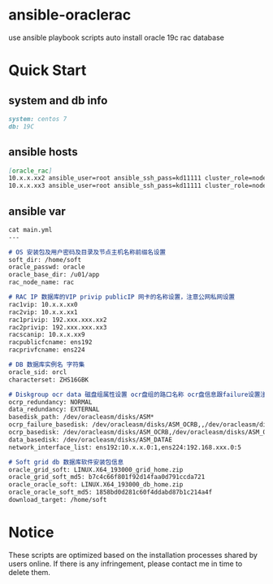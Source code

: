 # ansible-oraclerac
use ansible playbook scripts auto install oracle 19c rac database

# Quick Start
## system and db info
```markdown
system: centos 7
db: 19C 
```

## ansible hosts
```markdown
[oracle_rac]
10.x.x.xx2 ansible_user=root ansible_ssh_pass=kd11111 cluster_role=node1
10.x.x.xx3 ansible_user=root ansible_ssh_pass=kd11111 cluster_role=node2
```

## ansible var
```markdown
cat main.yml
---

# OS 安装包及用户密码及目录及节点主机名称前缀名设置
soft_dir: /home/soft
oracle_passwd: oracle
oracle_base_dir: /u01/app
rac_node_name: rac

# RAC IP 数据库的VIP privip publicIP 网卡的名称设置，注意公网私网设置
rac1vip: 10.x.x.xx0
rac2vip: 10.x.x.xx1
rac1privip: 192.xxx.xxx.xx2
rac2privip: 192.xxx.xxx.xx3
racscanip: 10.x.x.xx9
racpublicfcname: ens192
racprivfcname: ens224

# DB 数据库实例名 字符集 
oracle_sid: orcl
characterset: ZHS16GBK

# Diskgroup ocr data 磁盘组属性设置 ocr盘组的路口名称 ocr盘信息跟failure设置注意中间多了逗号 data数据盘设置（多个用逗号隔开）网卡列表信息设置（注意公网私网IP信息对应,注意最后位是0）
ocrp_redundancy: NORMAL
data_redundancy: EXTERNAL
basedisk_path: /dev/oracleasm/disks/ASM*
ocrp_failure_basedisk: /dev/oracleasm/disks/ASM_OCRB,,/dev/oracleasm/disks/ASM_OCRC,,/dev/oracleasm/disks/ASM_OCRD
ocrp_basedisk: /dev/oracleasm/disks/ASM_OCRB,/dev/oracleasm/disks/ASM_OCRC,/dev/oracleasm/disks/ASM_OCRD
data_basedisk: /dev/oracleasm/disks/ASM_DATAE
network_interface_list: ens192:10.x.x.0:1,ens224:192.168.xxx.0:5

# Soft grid db 数据库软件安装包信息
oracle_grid_soft: LINUX.X64_193000_grid_home.zip
oracle_grid_soft_md5: b7c4c66f801f92d14faa0d791ccda721
oracle_oracle_soft: LINUX.X64_193000_db_home.zip
oracle_oracle_soft_md5: 1858bd0d281c60f4ddabd87b1c214a4f
download_target: /home/soft

```

# Notice
These scripts are optimized based on the installation processes shared by users online. If there is any infringement, please contact me in time to delete them.
